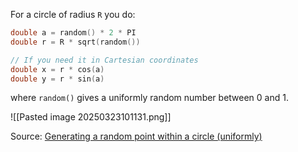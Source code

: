 For a circle of radius `R` you do:

```c
double a = random() * 2 * PI
double r = R * sqrt(random())

// If you need it in Cartesian coordinates
double x = r * cos(a)
double y = r * sin(a)
```

where `random()` gives a uniformly random number between 0 and 1.

![[Pasted image 20250323101131.png]]

Source: [Generating a random point within a circle (uniformly)](https://programming.guide/random-point-within-circle.html)